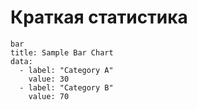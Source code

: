 # Краткая статистика

```markvis
bar
title: Sample Bar Chart
data:
  - label: "Category A"
    value: 30
  - label: "Category B"
    value: 70
```
